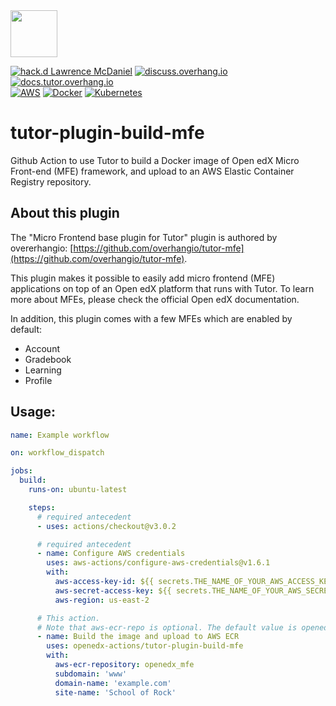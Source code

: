 <img src="https://avatars.githubusercontent.com/u/40179672" width="75">

[![hack.d Lawrence McDaniel](https://img.shields.io/badge/hack.d-Lawrence%20McDaniel-orange.svg)](https://lawrencemcdaniel.com)
[![discuss.overhang.io](https://img.shields.io/static/v1?logo=discourse&label=Forums&style=flat-square&color=ff0080&message=discuss.overhang.io)](https://discuss.overhang.io)
[![docs.tutor.overhang.io](https://img.shields.io/static/v1?logo=readthedocs&label=Documentation&style=flat-square&color=blue&message=docs.tutor.overhang.io)](https://docs.tutor.overhang.io)<br/>
[![AWS](https://img.shields.io/badge/AWS-%23FF9900.svg?style=for-the-badge&logo=amazon-aws&logoColor=white)](https://aws.amazon.com/)
[![Docker](https://img.shields.io/badge/docker-%230db7ed.svg?style=for-the-badge&logo=docker&logoColor=white)](https://www.docker.com/)
[![Kubernetes](https://img.shields.io/badge/kubernetes-%23326ce5.svg?style=for-the-badge&logo=kubernetes&logoColor=white)](https://kubernetes.io/)

# tutor-plugin-build-mfe

Github Action to use Tutor to build a Docker image of Open edX Micro Front-end (MFE) framework, and upload to an AWS Elastic Container Registry repository.

## About this plugin

The "Micro Frontend base plugin for Tutor" plugin is authored by overerhangio: [https://github.com/overhangio/tutor-mfe](https://github.com/overhangio/tutor-mfe).

This plugin makes it possible to easily add micro frontend (MFE) applications on top of an Open edX platform that runs with Tutor. To learn more about MFEs, please check the official Open edX documentation.

In addition, this plugin comes with a few MFEs which are enabled by default:
- Account
- Gradebook
- Learning
- Profile

## Usage:


```yaml
name: Example workflow

on: workflow_dispatch

jobs:
  build:
    runs-on: ubuntu-latest

    steps:
      # required antecedent
      - uses: actions/checkout@v3.0.2

      # required antecedent
      - name: Configure AWS credentials
        uses: aws-actions/configure-aws-credentials@v1.6.1
        with:
          aws-access-key-id: ${{ secrets.THE_NAME_OF_YOUR_AWS_ACCESS_KEY_ID }}
          aws-secret-access-key: ${{ secrets.THE_NAME_OF_YOUR_AWS_SECRET_ACCESS_KEY }}
          aws-region: us-east-2

      # This action.
      # Note that aws-ecr-repo is optional. The default value is openedx_mfe
      - name: Build the image and upload to AWS ECR
        uses: openedx-actions/tutor-plugin-build-mfe
        with:
          aws-ecr-repository: openedx_mfe
          subdomain: 'www'
          domain-name: 'example.com'
          site-name: 'School of Rock'
```
